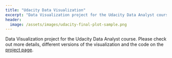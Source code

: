 ```yaml
---
title: "Udacity Data Visualization"
excerpt: "Data Visualization project for the Udacity Data Analyst course."
header:
  image: /assets/images/udacity-final-plot-sample.png
---
```


Data Visualization project for the Udacity Data Analyst course. Please check out more details, different versions of the visualization and the code on the [project page](https://vbernardes.github.io/udacity-dataviz-proj/).

